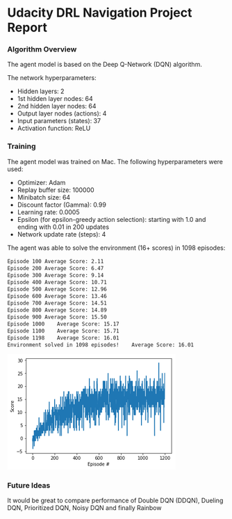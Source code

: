 
# Udacity DRL Navigation Project Report

### Algorithm Overview
The agent model is based on the Deep Q-Network (DQN) algorithm.

The network hyperparameters:
* Hidden layers: 2
* 1st hidden layer nodes: 64
* 2nd hidden layer nodes: 64
* Output layer nodes (actions): 4
* Input parameters (states): 37
* Activation function: ReLU

### Training
The agent model was trained on Mac.
The following hyperparameters were used:
* Optimizer: Adam
* Replay buffer size: 100000
* Minibatch size: 64
* Discount factor (Gamma): 0.99
* Learning rate: 0.0005
* Epsilon (for epsilon-greedy action selection): starting with 1.0 and ending with 0.01 in 200 updates
* Network update rate (steps): 4

The agent was able to solve the environment (16+ scores) in 1098 episodes:

```
Episode 100	Average Score: 2.11
Episode 200	Average Score: 6.47
Episode 300	Average Score: 9.14
Episode 400	Average Score: 10.71
Episode 500	Average Score: 12.96
Episode 600	Average Score: 13.46
Episode 700	Average Score: 14.51
Episode 800	Average Score: 14.89
Episode 900	Average Score: 15.50
Episode 1000	Average Score: 15.17
Episode 1100	Average Score: 15.71
Episode 1198	Average Score: 16.01
Environment solved in 1098 episodes!	Average Score: 16.01
```

![Rewards Plot](plot.png)

### Future Ideas
It would be great to compare performance of Double DQN (DDQN), Dueling DQN, Prioritized DQN, Noisy DQN and finally Rainbow
